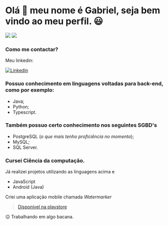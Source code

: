 # Olá 👋 meu nome é Gabriel, seja bem vindo ao meu perfil. 😃

<picture>
  <source
    srcset="https://github-readme-stats.vercel.app/api?username=gomesgr&theme=light&show_icons=true"
    media="(prefers-color-scheme: light)"  
  />
  <img src="https://github-readme-stats.vercel.app/api?username=gomesgr&show_icons=true" />
</picture>

<picture>
  <source 
    srcset="https://github-readme-stats.vercel.app/api/top-langs/?username=gomesgr&langs_count=4&layout=compact&theme=light"
    media="(prefers-color-scheme: light)" 
  />
  <img src="https://github-readme-stats.vercel.app/api/top-langs/?username=gomesgr&langs_count=4&layout=compact" />
</picture>

### Como me contactar?
Meu linkedin:

[![Linkedin](https://encrypted-tbn0.gstatic.com/images?q=tbn:ANd9GcTKaUA6xskJPogWuxh0Xxza_ntxoAXKsmzmNYwdY_96k4EzUgNEKbu3HBJS-xmUVMpUGAmWGC_gqIjexlvPJRselvrsjbNpul4&usqp=CAU&ec=45732302)](https://www.linkedin.com/in/gabrielragomes/)

### Possuo conhecimento em linguagens voltadas para back-end, como por exemplo:
- Java;
- Python;
- Typescript.

### Também possuo certo conhecimento nos seguintes SGBD's
- PostgreSQL (*o que mais tenho proficiência no momento*);
- MySQL;
- SQL Server.

### Cursei Ciência da computação.
Já realizei projetos utilizando as linguagens acima e
- JavaScript
- Android (Java)

Criei uma aplicação mobile chamada *Watermarker*
> [Disponível na playstore](https://play.google.com/store/apps/details?id=com.hetch.watermarker)

😉 Trabalhando em algo bacana.
